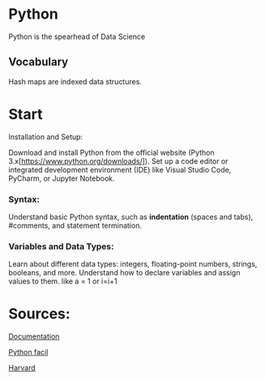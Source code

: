 # Python
Python is the spearhead of Data Science


## Vocabulary 
Hash maps are indexed data structures.


# Start 
Installation and Setup:

Download and install Python from the official website (Python 3.x[https://www.python.org/downloads/]).
Set up a code editor or integrated development environment (IDE) like Visual Studio Code, PyCharm, or Jupyter Notebook.
### Syntax:
Understand basic Python syntax, such as **indentation** (spaces and tabs), #comments, and statement termination.

### Variables and Data Types:
Learn about different data types: 
integers, 
floating-point numbers, 
strings, 
booleans, and more.
Understand how to declare variables and assign values to them. like a = 1 or i=i+1 





# Sources: 

 [Documentation](https://docs.python.org/fr/3/tutorial/index.html)

[Python facil](https://python.developpez.com/tutoriels/apprendre-programmation-python/notions-avancees/?page=classe)

[Harvard](https://scholar.harvard.edu/files/ambell/files/python_for_economists.pdf)
